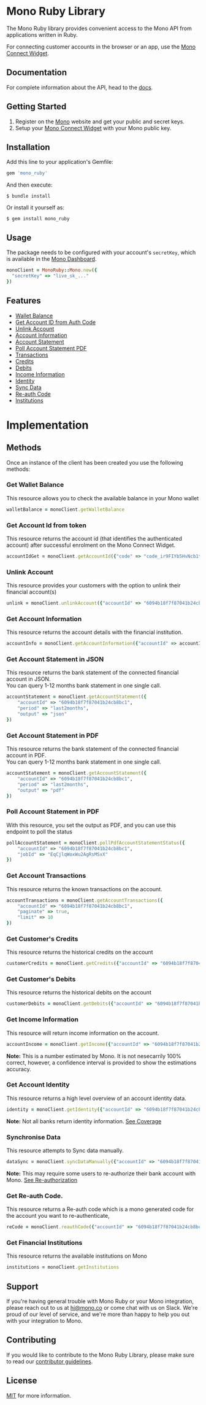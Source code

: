# Mono Ruby Library

The Mono Ruby library provides convenient access to the Mono API from
applications written in Ruby.

For connecting customer accounts in the browser or an app, use the [Mono Connect Widget](https://github.com/withmono/connect.js).

## Documentation

For complete information about the API, head to the [docs](https://docs.mono.co/reference/documentation-intro).


## Getting Started

1. Register on the [Mono](https://app.withmono.com/dashboard) website and get your public and secret keys.
2. Setup your [Mono Connect Widget](https://docs.mono.co/docs/intro-to-mono-connect-widget) with your Mono public key.

## Installation

Add this line to your application's Gemfile:

```ruby
gem 'mono_ruby'
```

And then execute:

    $ bundle install

Or install it yourself as:

    $ gem install mono_ruby

## Usage

The package needs to be configured with your account's `secretKey`, which is
available in the [Mono Dashboard](https://app.withmono.com/apps).

```ruby
monoClient = MonoRuby::Mono.new({
  "secretKey" => "live_sk_..."
})
```

## Features

- [Wallet Balance](#wallet)
- [Get Account ID from Auth Code](#account_id)
- [Unlink Account](#unlink)
- [Account Information](#info)
- [Account Statement](#statement)
- [Poll Account Statement PDF](#statement_pdf)
- [Transactions](#transactions)
- [Credits](#credits)
- [Debits](#debits)
- [Income Information](#income)
- [Identity](#identity)
- [Sync Data](#sync)
- [Re-auth Code](#reauth)
- [Institutions](#institutions)

# Implementation

## Methods

Once an instance of the client has been created you use the following methods:


### <a name="wallet"></a>Get Wallet Balance
This resource allows you to check the available balance in your Mono wallet

```ruby
walletBalance = monoClient.getWalletBalance
```



### <a name="account_id"></a>Get Account Id from token
This resource returns the account id (that identifies the authenticated account) after successful enrolment on the Mono Connect Widget.
```ruby
accountIdGet = monoClient.getAccountId({"code" => "code_ir9FIYb5HvNcb1tVe9Dp"})
```


### <a name="unlink"></a>Unlink Account
This resource provides your customers with the option to unlink their financial account(s)
```ruby
unlink = monoClient.unlinkAccount({"accountId" => "6094b18f7f87041b24cb8bc1"})
```

### <a name="info"></a>Get Account Information
This resource returns the account details with the financial institution.


```ruby
accountInfo = monoClient.getAccountInformation({"accountId" => accountId})
```

### <a name="statement"></a>Get Account Statement in JSON
This resource returns the bank statement of the connected financial account in JSON.  
You can query 1-12 months bank statement in one single call.
```ruby
accountStatement = monoClient.getAccountStatement({
    "accountId" => "6094b18f7f87041b24cb8bc1",
    "period" => "last2months",
    "output" => "json"
})
```

### Get Account Statement in PDF
This resource returns the bank statement of the connected financial account in PDF.  
You can query 1-12 months bank statement in one single call.
```ruby
accountStatement = monoClient.getAccountStatement({
    "accountId" => "6094b18f7f87041b24cb8bc1",
    "period" => "last2months",
    "output" => "pdf"
})
```

### <a name="statement_pdf"></a>Poll Account Statement in PDF
With this resource, you set the output as PDF, and you can use this endpoint to poll the status
```ruby
pollAccountStatement = monoClient.pollPdfAccountStatementStatus({
    "accountId" => "6094b18f7f87041b24cb8bc1",
    "jobId" => "EqCjlqWoxWu2AgRsMSxX"
})
```

### <a name="transactions"></a>Get Account Transactions
This resource returns the known transactions on the account.
```ruby
accountTransactions = monoClient.getAccountTransactions({
    "accountId" => "6094b18f7f87041b24cb8bc1",
    "paginate" => true,
    "limit" => 10
})
```

### <a name="credits"></a>Get Customer's Credits
This resource returns the historical credits on the account
```ruby
customerCredits = monoClient.getCredits({"accountId" => "6094b18f7f87041b24cb8bc1"})
```

### <a name="debits"></a>Get Customer's Debits
This resource returns the historical debits on the account
```ruby
customerDebits = monoClient.getDebits({"accountId" => "6094b18f7f87041b24cb8bc1"})
```

### <a name="income"></a>Get Income Information
This resource will return income information on the account.
```ruby
accountIncome = monoClient.getIncome({"accountId" => "6094b18f7f87041b24cb8bc1"})
```
**Note:** This is a number estimated by Mono. It is not nesecarrily 100% correct, however, a confidence interval is provided to show the estimations accuracy.

### <a name="identity"></a>Get Account Identity
This resource returns a high level overview of an account identity data.
```ruby
identity = monoClient.getIdentity({"accountId" => "6094b18f7f87041b24cb8bc1"})
```

**Note:** Not all banks return identity information. [See Coverage](https://docs.mono.co/docs/bvn-coverage)

### <a name="sync"></a>Synchronise Data
This resource attempts to Sync data manually.
```ruby
dataSync = monoClient.syncDataManually({"accountId" => "6094b18f7f87041b24cb8bc1"})
```
**Note:** This may require some users to re-authorize their bank account with Mono. [See Re-authorization](https://docs.mono.co/reference/intro#reauthorisation)

### <a name="reauth"></a>Get Re-auth Code.
This resource returns a Re-auth code which is a mono generated code for the account you want to re-authenticate,
```ruby
reCode = monoClient.reauthCode({"accountId" => "6094b18f7f87041b24cb8bc1"})
```

### <a name="institutions"></a>Get Financial Institutions
This resource returns the available institutions on Mono
```ruby
institutions = monoClient.getInstitutions
```

## Support
If you're having general trouble with Mono Ruby or your Mono integration, please reach out to us at <hi@mono.co> or come chat with us on Slack. We're proud of our level of service, and we're more than happy to help you out with your integration to Mono.

## Contributing
If you would like to contribute to the Mono Ruby Library, please make sure to read our [contributor guidelines](https://github.com/withmono/mono-ruby/tree/master/CONTRIBUTING.md).


## License

[MIT](https://github.com/withmono/mono-ruby/blob/master/LICENSE) for more information.
